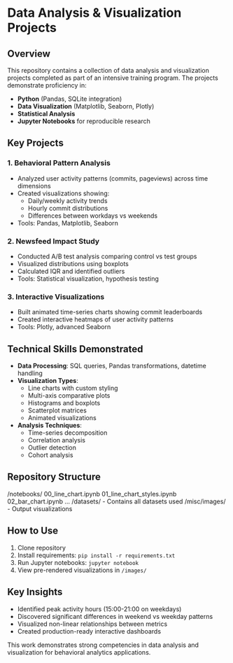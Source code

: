 # Data Analysis & Visualization Projects

## Overview
This repository contains a collection of data analysis and visualization projects completed as part of an intensive training program. The projects demonstrate proficiency in:

- **Python** (Pandas, SQLite integration)
- **Data Visualization** (Matplotlib, Seaborn, Plotly)
- **Statistical Analysis**
- **Jupyter Notebooks** for reproducible research

## Key Projects

### 1. Behavioral Pattern Analysis
- Analyzed user activity patterns (commits, pageviews) across time dimensions
- Created visualizations showing:
  - Daily/weekly activity trends
  - Hourly commit distributions
  - Differences between workdays vs weekends
- Tools: Pandas, Matplotlib, Seaborn

### 2. Newsfeed Impact Study
- Conducted A/B test analysis comparing control vs test groups
- Visualized distributions using boxplots
- Calculated IQR and identified outliers
- Tools: Statistical visualization, hypothesis testing

### 3. Interactive Visualizations
- Built animated time-series charts showing commit leaderboards
- Created interactive heatmaps of user activity patterns
- Tools: Plotly, advanced Seaborn

## Technical Skills Demonstrated
- **Data Processing**: SQL queries, Pandas transformations, datetime handling
- **Visualization Types**:
  - Line charts with custom styling
  - Multi-axis comparative plots
  - Histograms and boxplots
  - Scatterplot matrices
  - Animated visualizations
- **Analysis Techniques**:
  - Time-series decomposition
  - Correlation analysis
  - Outlier detection
  - Cohort analysis

## Repository Structure
/notebooks/
00_line_chart.ipynb
01_line_chart_styles.ipynb
02_bar_chart.ipynb
...
/datasets/ - Contains all datasets used
/misc/images/ - Output visualizations

## How to Use
1. Clone repository
2. Install requirements: `pip install -r requirements.txt`
3. Run Jupyter notebooks: `jupyter notebook`
4. View pre-rendered visualizations in `/images/`

## Key Insights
- Identified peak activity hours (15:00-21:00 on weekdays)
- Discovered significant differences in weekend vs weekday patterns
- Visualized non-linear relationships between metrics
- Created production-ready interactive dashboards

This work demonstrates strong competencies in data analysis and visualization for behavioral analytics applications.
